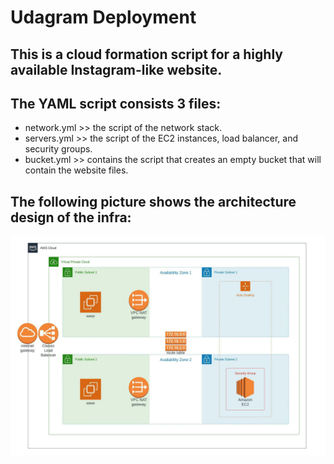 # Udagram Deployment
## This is a cloud formation script for a highly available Instagram-like website.
## The YAML script consists 3 files: 
- network.yml >> the script of the network stack.
- servers.yml >> the script of the EC2 instances, load balancer, and security groups.
- bucket.yml >> contains the script that creates an empty bucket that will contain the website files.

## The following picture shows the architecture design of the infra:
![architecture design](Architecture-design.jpeg)